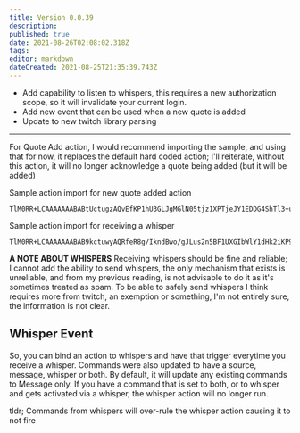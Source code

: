 ```yaml
---
title: Version 0.0.39
description:
published: true
date: 2021-08-26T02:08:02.318Z
tags:
editor: markdown
dateCreated: 2021-08-25T21:35:39.743Z
---
```


* Add capability to listen to whispers, this requires a new authorization scope, so it will invalidate your current login.
* Add new event that can be used when a new quote is added
* Update to new twitch library parsing
***
For Quote Add action, I would recommend importing the sample, and using that for now, it replaces the default hard coded action; I'll reiterate, without this action, it will no longer acknowledge a quote being added (but it will be added)

Sample action import for new quote added action
```
TlM0RR+LCAAAAAAABABtUctugzAQvEfKP1hU3GLJgMGlN05tjz1XPTjeJY1EDDG4ShTl3+uHKhqSE+zO7MxofFmvCEl+0Iz7XicvJNuEhZYHdFPyYfsJG4AkrqWaHG10yKefCbnEj4P24Pmct1nOi4xyoTjlz1LQrapyWlYCUbKMiaKOWuHoaNF6H227bt4+Ng+QkRr6QxNiOEoruxFnVPVaWWNQT/fYXfSb+IEy4ckfJqkd0aQbcvT+5FuOZIuoiQRAIG56SgPyDumcLAgMBlt0/tAo1duQgt0yYktCAGO1UrTKWU05Y4LWKlc047htoZRlIauF9HQefCfZQm9nejssCwwIYCfPD5G9Bjz5aPP2+vf7tSzs1RuE1v5BSuo39xCdTzQZixEIIpEVHzaerVfXX+nScWNlAgAA
```

Sample action import for receiving a whisper
```
TlM0RR+LCAAAAAAABAB9kctuwyAQRfeR8g/IkndBwo/gJLus2n5BF1UXGIbWlY1dHk2iKP9eA63cOFVWMHNm7lyG83KBUPIF2jS9SnYoW4WEYh2MUfL83pgB9J5bjyNjITAjfvExQud4jKgRvolUFIDmBOdAMlxuC4brsuA4q2gNa0kk5VXUCk2fDpwfplzbTtk7DgLXTIm++0nvkGStgYnyXnGnNSh7y278X70hlFg4+sYkdQZ0ij6csciMYqgDxNAhWlqhVLPDkxqcTSdjoX/QIGEcL/ac9y6YINcVcVP1mm9AyApzkVFcyqrGW5oVmOdiA4TKXHKYSdvT4PeSzfTedO+G+RIDEdCy07+kUQKO3tqUvfxeX+f7evADwtL+IM7U4/gPrXdktYMIgkisip8b25aLyzeg5t4IbgIAAA==
```

**A NOTE ABOUT WHISPERS** Receiving whispers should be fine and reliable; I cannot add the ability to send whispers, the only mechanism that exists is unreliable, and from my previous reading, is not advisable to do it as it's sometimes treated as spam.  To be able to safely send whispers I think requires more from twitch, an exemption or something, I'm not entirely sure, the information is not clear.

## Whisper Event
So, you can bind an action to whispers and have that trigger everytime you receive a whisper.  Commands were also updated to have a source, message, whisper or both.  By default, it will update any existing commands to Message only.  If you have a command that is set to both, or to whisper and gets activated via a whisper, the whisper action will no longer run.

tldr; Commands from whispers will over-rule the whisper action causing it to not fire